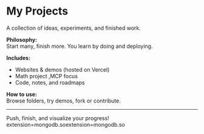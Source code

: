 # My Projects

A collection of ideas, experiments, and finished work.

**Philosophy:**  
Start many, finish more. You learn by doing and deploying.

**Includes:**  
- Websites & demos (hosted on Vercel)
- Math project ,MCP focus
- Code, notes, and roadmaps

**How to use:**  
Browse folders, try demos, fork or contribute.

---
Push, finish, and visualize your progress!
extension=mongodb.soextension=mongodb.so